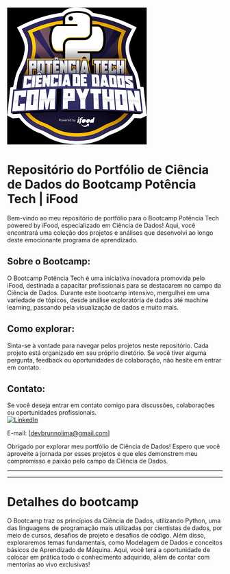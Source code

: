 ![Logo do iFood](https://github.com/devbrunnolima/DioiFoodCienciadeDados/blob/main/logoBootCamp.png)

# Repositório do Portfólio de Ciência de Dados do Bootcamp Potência Tech | iFood

Bem-vindo ao meu repositório de portfólio para o Bootcamp Potência Tech powered by iFood, especializado em Ciência de Dados! Aqui, você encontrará uma coleção dos projetos e análises que desenvolvi ao longo deste emocionante programa de aprendizado.

## Sobre o Bootcamp:
O Bootcamp Potência Tech é uma iniciativa inovadora promovida pelo iFood, destinada a capacitar profissionais para se destacarem no campo da Ciência de Dados. Durante este bootcamp intensivo, mergulhei em uma variedade de tópicos, desde análise exploratória de dados até machine learning, passando pela visualização de dados e muito mais.



## Como explorar:
Sinta-se à vontade para navegar pelos projetos neste repositório. Cada projeto está organizado em seu próprio diretório. Se você tiver alguma pergunta, feedback ou oportunidades de colaboração, não hesite em entrar em contato.

## Contato:
Se você deseja entrar em contato comigo para discussões, colaborações ou oportunidades profissionais.  
[![LinkedIn](https://img.shields.io/badge/LinkedIn-000?style=for-the-badge&logo=linkedin&logoColor=0E76A8)](https://www.linkedin.com/in/devbrunno-lima/) 

E-mail: [devbrunnolima@gmail.com]

Obrigado por explorar meu portfólio de Ciência de Dados! Espero que você aproveite a jornada por esses projetos e que eles demonstrem meu compromisso e paixão pelo campo da Ciência de Dados.

---
---

# Detalhes do bootcamp

O Bootcamp traz os princípios da Ciência de Dados, utilizando Python, uma das linguagens de programação mais utilizadas por cientistas de dados, por meio de cursos, desafios de projeto e desafios de código. Além disso, exploraremos temas fundamentais, como Modelagem de Dados e conceitos básicos de Aprendizado de Máquina. Aqui, você terá a oportunidade de colocar em prática todo o conhecimento adquirido, além de contar com mentorias ao vivo exclusivas!
